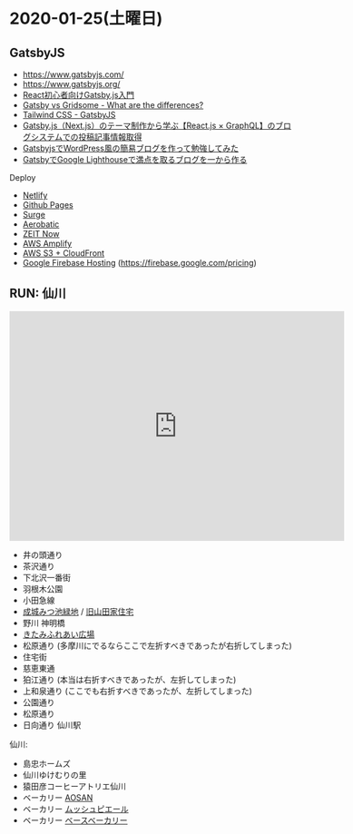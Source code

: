 # 2020-01-25(土曜日)

## GatsbyJS

- https://www.gatsbyjs.com/
- https://www.gatsbyjs.org/
- [React初心者向けGatsby.js入門](https://qiita.com/omochironn/items/d48c0b538121f7272016)
- [Gatsby vs Gridsome - What are the differences?](https://stackshare.io/stackups/gatsbyjs-vs-gridsome)
- [Tailwind CSS - GatsbyJS](https://www.gatsbyjs.org/docs/tailwind-css/)
- [Gatsby.js（Next.js）のテーマ制作から学ぶ【React.js × GraphQL】のブログシステムでの投稿記事情報取得](https://qiita.com/oekaki-hoho-ron/items/43467bdcb9f85cfd53e7)
- [GatsbyjsでWordPress風の簡易ブログを作って勉強してみた](https://qiita.com/okumurakengo/items/c34aa980afec9957a928)
- [GatsbyでGoogle Lighthouseで満点を取るブログを一から作る](https://qiita.com/so99ynoodles/items/87e136d09644baac634c)

Deploy

- [Netlify](https://www.gatsbyjs.org/docs/deploying-to-netlify)
- [Github Pages](https://www.gatsbyjs.org/docs/how-gatsby-works-with-github-pages/)
- [Surge](https://www.gatsbyjs.org/docs/deploying-to-surge/)
- [Aerobatic](https://www.gatsbyjs.org/docs/deploying-to-aerobatic/)
- [ZEIT Now](https://www.gatsbyjs.org/docs/deploying-to-zeit-now/)
- [AWS Amplify](https://www.gatsbyjs.org/docs/deploying-to-aws-amplify/)
- [AWS S3 + CloudFront](https://www.gatsbyjs.org/docs/deploying-to-s3-cloudfront/)
- [Google Firebase Hosting](https://www.gatsbyjs.org/docs/deploying-to-firebase/) (https://firebase.google.com/pricing)

## RUN: 仙川

<iframe height='405' width='590' frameborder='0' allowtransparency='true' scrolling='no' src='https://www.strava.com/activities/3040478272/embed/a6132ba671ad84841eb86a95c491e2070798b751'></iframe>

- 井の頭通り
- 茶沢通り
- 下北沢一番街
- 羽根木公園
- 小田急線
- [成城みつ池緑地](https://www.kanko-setagaya.jp/?p=we-page-entry&spot=209054) / [旧山田家住宅](https://www.city.setagaya.lg.jp/mokuji/kusei/012/015/001/005/d00155452.html)
- 野川 神明橋
- [きたみふれあい広場](https://setagaya339.net/fukei/2_11_30/223_fukei.htm)
- 松原通り (多摩川にでるならここで左折すべきであったが右折してしまった)
- 住宅街
- 慈恵東通
- 狛江通り (本当は右折すべきであったが、左折してしまった)
- 上和泉通り (ここでも右折すべきであったが、左折してしまった)
- 公園通り
- 松原通り  
- 日向通り 仙川駅

仙川:

- 島忠ホームズ
- 仙川ゆけむりの里
- 猿田彦コーヒーアトリエ仙川
- ベーカリー [AOSAN](https://www.instagram.com/aosan_bakery/)
- ベーカリー [ムッシュピエール](https://www.instagram.com/explore/locations/1034168983/)
- ベーカリー [ベースベーカリー](https://twitter.com/basebakery)

